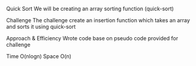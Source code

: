 Quick Sort
We will be creating an array sorting function (quick-sort)

Challenge
The challenge  create an insertion function which takes an array and sorts it
using quick-sort

Approach & Efficiency
Wrote code base on pseudo code provided for challenge

Time O(nlogn)
Space O(n)